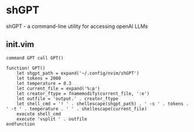 # shGPT

shGPT - a command-line utility for accessing openAI LLMs 

## init.vim

```
command GPT call GPT()

function! GPT()
    let shgpt_path = expand('~/.config/nvim/shGPT')
    let tokens = 2000
    let temperature = 0.3
    let current_file = expand('%:p')
    let creator_ftype = fnamemodify(current_file, ':e')
    let outfile = 'output.' . creator_ftype
    let shell_cmd = '! ' . shellescape(shgpt_path) . ' -s ' . tokens . ' -t ' . temperature . ' ' . shellescape(current_file)
    execute shell_cmd
    execute 'vsplit ' . outfile
endfunction
```
